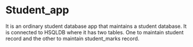 # Student_app
It is an ordinary student database app that maintains a student database.
It is connected to HSQLDB where it has two tables. One to maintain student 
record and the other to maintain student_marks record.
